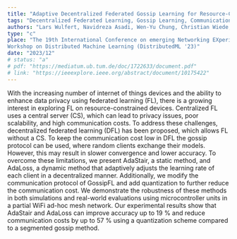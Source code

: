 ```yaml
---
title: "Adaptive Decentralized Federated Gossip Learning for Resource-Constrained IoT Devices"
tags: "Decentralized Federated Learning, Gossip Learning, Communication Efficient, Embedded Systems, Microcontroller, Adaptive Learning Rate"
authors: "Lars Wulfert, Navidreza Asadi, Wen-Yu Chung, Christian Wiede, Anton Grabmaier"
type: "c"
place: "The 19th International Conference on emerging Networking EXperiments and Technologies (CoNEXT '23), <br> 4th International
Workshop on Distributed Machine Learning (DistributedML '23)"
date: "2023/12"
# status: "a"
# pdf: "https://mediatum.ub.tum.de/doc/1722633/document.pdf"
# link: "https://ieeexplore.ieee.org/abstract/document/10175422"
---
```

With the increasing number of internet of things devices and the ability to enhance data privacy using federated learning (FL), there is a growing interest in exploring FL on resource-constrained devices. Centralized FL uses a central server (CS), which can lead to privacy issues, poor scalability, and high communication costs. To address these challenges, decentralized federated learning (DFL) has been proposed, which allows FL without a CS. To keep the communication cost low in DFL the gossip protocol can be used, where random clients exchange their models. However, this may result in slower convergence and lower accuracy. To overcome these limitations, we present AdaStair, a static method, and AdaLoss, a dynamic method that adaptively adjusts the learning rate of each client in a decentralized manner. Additionally, we modify the communication protocol of GossipFL and add quantization to further reduce the communication cost. We demonstrate the robustness of these methods in both simulations and real-world evaluations using microcontroller units in a partial WiFi ad-hoc mesh network. Our experimental results show that AdaStair and AdaLoss can improve accuracy up to 19 % and reduce communication costs by up to 57 % using a quantization scheme compared to a segmented gossip method.
